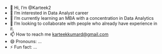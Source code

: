- 👋 Hi, I’m @Karteek2
- 👀 I’m interested in Data Analyst career
- 🌱 I’m currently learning an MBA with a concentration in Data Analytics
- 💞️ I’m looking to collaborate with people who already have experience in it.
- 📫 How to reach me karteekkumard@gmail.com
- 😄 Pronouns: ...
- ⚡ Fun fact: ...

<!---
Karteek2/Karteek2 is a ✨ special ✨ repository because its `README.md` (this file) appears on your GitHub profile.
You can click the Preview link to take a look at your changes.
--->
